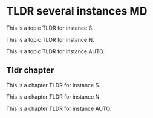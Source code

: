 # TLDR several instances MD

<tldr instance="s" id="tldr-s"><p>This is a topic TLDR for instance S.</p></tldr>
<tldr instance="n" id="tldr-n"><p>This is a topic TLDR for instance N.</p></tldr>
<tldr instance="auto" id="tldr-auto"><p>This is a topic TLDR for instance AUTO.</p></tldr>

## Tldr chapter

<tldr instance="s" id="tldr-chapter-s"><p>This is a chapter TLDR for instance S.</p></tldr>
<tldr instance="n" id="tldr-chapter-n"><p>This is a chapter TLDR for instance N.</p></tldr>
<tldr instance="auto" id="tldr-chapter-auto"><p>This is a chapter TLDR for instance AUTO.</p></tldr>
